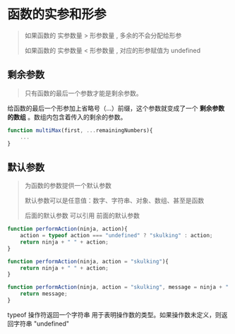 # 函数的实参和形参

> 如果函数的 实参数量 > 形参数量 , 多余的不会分配给形参
>
> 如果函数的 实参数量 < 形参数量 , 对应的形参赋值为 undefined



## 剩余参数

> 只有函数的最后一个参数才能是剩余参数。

给函数的最后一个形参加上省略号（…）前缀，这个参数就变成了一个 **剩余参数的数组** 。数组内包含着传入的剩余的参数。

```javascript
function multiMax(first, ...remainingNumbers){
    ...
}
```



## 默认参数

> 为函数的参数提供一个默认参数
>
> 默认参数可以是任意值：数字、字符串、对象、数组、甚至是函数
>
> 后面的默认参数 可以引用 前面的默认参数

```javascript
function performAction(ninja, action){
    action = typeof action === "undefined" ? "skulking" : action;
    return ninja + " " + action;
}

function performAction(ninja, action = "skulking"){
    return ninja + " " + action;
}

function performAction(ninja, action = "skulking", message = ninja + " " + action){
    return message;
}
```

typeof 操作符返回一个字符串 用于表明操作数的类型。如果操作数未定义，则返回字符串 "undefined"























